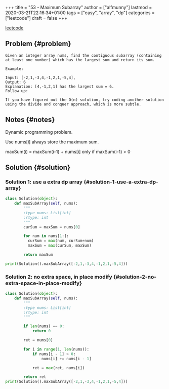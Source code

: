 +++
title = "53 - Maximum Subarray"
author = ["alfmunny"]
lastmod = 2020-03-21T22:16:34+01:00
tags = ["easy", "array", "dp"]
categories = ["leetcode"]
draft = false
+++

[leetcode](https://leetcode.com/problems/maximum-subarray/)


## Problem {#problem}

```text
Given an integer array nums, find the contiguous subarray (containing at least one number) which has the largest sum and return its sum.

Example:

Input: [-2,1,-3,4,-1,2,1,-5,4],
Output: 6
Explanation: [4,-1,2,1] has the largest sum = 6.
Follow up:

If you have figured out the O(n) solution, try coding another solution using the divide and conquer approach, which is more subtle.
```


## Notes {#notes}

Dynamic programming problem.

Use nums[i] always store the maximum sum.

maxSum(i) = maxSum(i-1) + nums[i] only if maxSum(i-1) > 0


## Solution {#solution}


### Solution 1: use a extra dp array {#solution-1-use-a-extra-dp-array}

```python
class Solution(object):
    def maxSubArray(self, nums):
        """
        :type nums: List[int]
        :rtype: int
        """
        curSum = maxSum = nums[0]

        for num in nums[1:]:
          curSum = max(num, curSum+num)
          maxSum = max(curSum, maxSum)

        return maxSum

print(Solution().maxSubArray([-2,1,-3,4,-1,2,1,-5,4]))
```


### Solution 2: no extra space, in place modify {#solution-2-no-extra-space-in-place-modify}

```python
class Solution(object):
    def maxSubArray(self, nums):
        """
        :type nums: List[int]
        :rtype: int
        """

        if len(nums) == 0:
            return 0

        ret = nums[0]

        for i in range(1, len(nums)):
            if nums[i - 1] > 0:
                nums[i] += nums[i - 1]

            ret = max(ret, nums[i])

        return ret
print(Solution().maxSubArray([-2,1,-3,4,-1,2,1,-5,4]))
```
